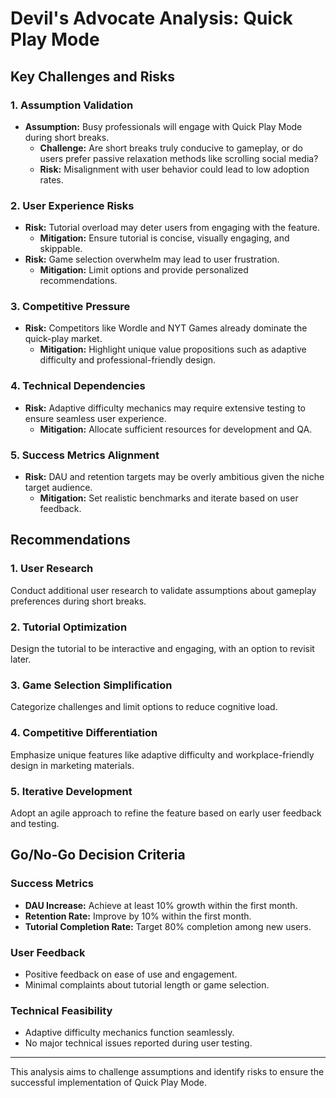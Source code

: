 # Devil's Advocate Analysis: Quick Play Mode

## Key Challenges and Risks

### 1. Assumption Validation

- **Assumption:** Busy professionals will engage with Quick Play Mode during short breaks.
  - **Challenge:** Are short breaks truly conducive to gameplay, or do users prefer passive relaxation methods like scrolling social media?
  - **Risk:** Misalignment with user behavior could lead to low adoption rates.

### 2. User Experience Risks

- **Risk:** Tutorial overload may deter users from engaging with the feature.
  - **Mitigation:** Ensure tutorial is concise, visually engaging, and skippable.
- **Risk:** Game selection overwhelm may lead to user frustration.
  - **Mitigation:** Limit options and provide personalized recommendations.

### 3. Competitive Pressure

- **Risk:** Competitors like Wordle and NYT Games already dominate the quick-play market.
  - **Mitigation:** Highlight unique value propositions such as adaptive difficulty and professional-friendly design.

### 4. Technical Dependencies

- **Risk:** Adaptive difficulty mechanics may require extensive testing to ensure seamless user experience.
  - **Mitigation:** Allocate sufficient resources for development and QA.

### 5. Success Metrics Alignment

- **Risk:** DAU and retention targets may be overly ambitious given the niche target audience.
  - **Mitigation:** Set realistic benchmarks and iterate based on user feedback.

## Recommendations

### 1. User Research

Conduct additional user research to validate assumptions about gameplay preferences during short breaks.

### 2. Tutorial Optimization

Design the tutorial to be interactive and engaging, with an option to revisit later.

### 3. Game Selection Simplification

Categorize challenges and limit options to reduce cognitive load.

### 4. Competitive Differentiation

Emphasize unique features like adaptive difficulty and workplace-friendly design in marketing materials.

### 5. Iterative Development

Adopt an agile approach to refine the feature based on early user feedback and testing.

## Go/No-Go Decision Criteria

### Success Metrics

- **DAU Increase:** Achieve at least 10% growth within the first month.
- **Retention Rate:** Improve by 10% within the first month.
- **Tutorial Completion Rate:** Target 80% completion among new users.

### User Feedback

- Positive feedback on ease of use and engagement.
- Minimal complaints about tutorial length or game selection.

### Technical Feasibility

- Adaptive difficulty mechanics function seamlessly.
- No major technical issues reported during user testing.

---

This analysis aims to challenge assumptions and identify risks to ensure the successful implementation of Quick Play Mode.
